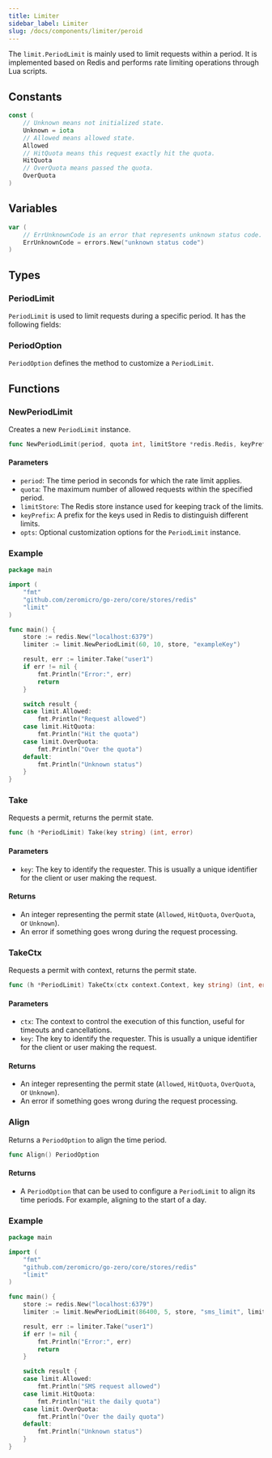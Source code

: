 ```yaml
---
title: Limiter
sidebar_label: Limiter
slug: /docs/components/limiter/peroid
---
```


The `limit.PeriodLimit` is mainly used to limit requests within a period. It is implemented based on Redis and performs rate limiting operations through Lua scripts.

## Constants

```go
const (
    // Unknown means not initialized state.
    Unknown = iota
    // Allowed means allowed state.
    Allowed
    // HitQuota means this request exactly hit the quota.
    HitQuota
    // OverQuota means passed the quota.
    OverQuota
)
```

## Variables

```go
var (
    // ErrUnknownCode is an error that represents unknown status code.
    ErrUnknownCode = errors.New("unknown status code")
)
```

## Types

### PeriodLimit

`PeriodLimit` is used to limit requests during a specific period. It has the following fields:

### PeriodOption

`PeriodOption` defines the method to customize a `PeriodLimit`.

## Functions

### NewPeriodLimit

Creates a new `PeriodLimit` instance.

```go
func NewPeriodLimit(period, quota int, limitStore *redis.Redis, keyPrefix string, opts ...PeriodOption) *PeriodLimit
```

#### Parameters

- `period`: The time period in seconds for which the rate limit applies.
- `quota`: The maximum number of allowed requests within the specified period.
- `limitStore`: The Redis store instance used for keeping track of the limits.
- `keyPrefix`: A prefix for the keys used in Redis to distinguish different limits.
- `opts`: Optional customization options for the `PeriodLimit` instance.

### Example

```go
package main

import (
    "fmt"
    "github.com/zeromicro/go-zero/core/stores/redis"
    "limit"
)

func main() {
    store := redis.New("localhost:6379")
    limiter := limit.NewPeriodLimit(60, 10, store, "exampleKey")

    result, err := limiter.Take("user1")
    if err != nil {
        fmt.Println("Error:", err)
        return
    }

    switch result {
    case limit.Allowed:
        fmt.Println("Request allowed")
    case limit.HitQuota:
        fmt.Println("Hit the quota")
    case limit.OverQuota:
        fmt.Println("Over the quota")
    default:
        fmt.Println("Unknown status")
    }
}
```

### Take

Requests a permit, returns the permit state.

```go
func (h *PeriodLimit) Take(key string) (int, error)
```

#### Parameters

- `key`: The key to identify the requester. This is usually a unique identifier for the client or user making the request.

#### Returns

- An integer representing the permit state (`Allowed`, `HitQuota`, `OverQuota`, or `Unknown`).
- An error if something goes wrong during the request processing.

### TakeCtx

Requests a permit with context, returns the permit state.

```go
func (h *PeriodLimit) TakeCtx(ctx context.Context, key string) (int, error)
```

#### Parameters

- `ctx`: The context to control the execution of this function, useful for timeouts and cancellations.
- `key`: The key to identify the requester. This is usually a unique identifier for the client or user making the request.

#### Returns

- An integer representing the permit state (`Allowed`, `HitQuota`, `OverQuota`, or `Unknown`).
- An error if something goes wrong during the request processing.

### Align

Returns a `PeriodOption` to align the time period.

```go
func Align() PeriodOption
```

#### Returns

- A `PeriodOption` that can be used to configure a `PeriodLimit` to align its time periods. For example, aligning to the start of a day.

### Example

```go
package main

import (
    "fmt"
    "github.com/zeromicro/go-zero/core/stores/redis"
    "limit"
)

func main() {
    store := redis.New("localhost:6379")
    limiter := limit.NewPeriodLimit(86400, 5, store, "sms_limit", limit.Align())

    result, err := limiter.Take("user1")
    if err != nil {
        fmt.Println("Error:", err)
        return
    }

    switch result {
    case limit.Allowed:
        fmt.Println("SMS request allowed")
    case limit.HitQuota:
        fmt.Println("Hit the daily quota")
    case limit.OverQuota:
        fmt.Println("Over the daily quota")
    default:
        fmt.Println("Unknown status")
    }
}
```
